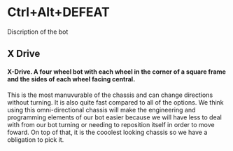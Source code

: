 # Ctrl+Alt+DEFEAT

Discription of the bot

## X Drive
#### X-Drive. A four wheel bot with each wheel in the corner of a square frame and the sides of each wheel facing central. 
<lb>

This is the most manuvurable of the chassis and can change directions without turning. It is also quite fast compared to all of the options. We think using this omni-directional chassis will make the engineering and programming elements of our bot easier because we will have less to deal with from our bot turning or needing to reposition itself in order to move foward. On top of that, it is the cooolest looking chassis so we have a obligation to pick it. 
